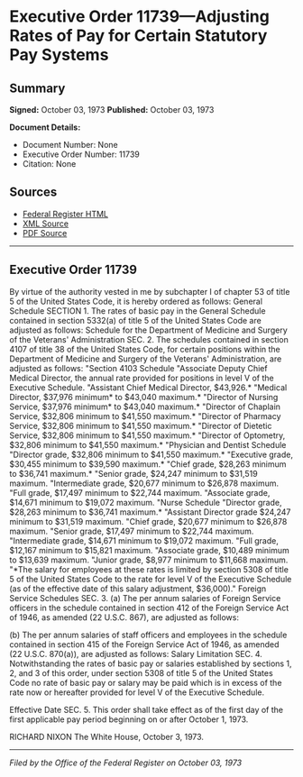 # Executive Order 11739—Adjusting Rates of Pay for Certain Statutory Pay Systems

## Summary

**Signed:** October 03, 1973
**Published:** October 03, 1973

**Document Details:**
- Document Number: None
- Executive Order Number: 11739
- Citation: None

## Sources
- [Federal Register HTML](https://www.presidency.ucsb.edu/documents/executive-order-11739-adjusting-rates-pay-for-certain-statutory-pay-systems)
- [XML Source](None)
- [PDF Source](None)

---

## Executive Order 11739

By virtue of the authority vested in me by subchapter I of chapter 53 of title 5 of the United States Code, it is hereby ordered as follows:
General Schedule
SECTION 1. The rates of basic pay in the General Schedule contained in section 5332(a) of title 5 of the United States Code are adjusted as follows:
Schedule for the Department of Medicine and Surgery of the Veterans' Administration
SEC. 2. The schedules contained in section 4107 of title 38 of the United States Code, for certain positions within the Department of Medicine and Surgery of the Veterans' Administration, are adjusted as follows:
"Section 4103 Schedule
"Associate Deputy Chief Medical Director, the annual rate provided for positions in level V of the Executive Schedule.
"Assistant Chief Medical Director, $43,926.*
"Medical Director, $37,976 minimum* to $43,040 maximum.*
"Director of Nursing Service, $37,976 minimum* to $43,040 maximum.*
"Director of Chaplain Service, $32,806 minimum to $41,550 maximum.*
"Director of Pharmacy Service, $32,806 minimum to $41,550 maximum.*
"Director of Dietetic Service, $32,806 minimum to $41,550 maximum.*
"Director of Optometry, $32,806 minimum to $41,550 maximum.*
"Physician and Dentist Schedule
"Director grade, $32,806 minimum to $41,550 maximum.*
"Executive grade, $30,455 minimum to $39,590 maximum.*
"Chief grade, $28,263 minimum to $36,741 maximum.*
"Senior grade, $24,247 minimum to $31,519 maximum.
"Intermediate grade, $20,677 minimum to $26,878 maximum.
"Full grade, $17,497 minimum to $22,744 maximum.
"Associate grade, $14,671 minimum to $19,072 maximum.
"Nurse Schedule
"Director grade, $28,263 minimum to $36,741 maximum.*
"Assistant Director grade $24,247 minimum to $31,519 maximum.
"Chief grade, $20,677 minimum to $26,878 maximum.
"Senior grade, $17,497 minimum to $22,744 maximum.
"Intermediate grade, $14,671 minimum to $19,072 maximum.
"Full grade, $12,167 minimum to $15,821 maximum.
"Associate grade, $10,489 minimum to $13,639 maximum.
"Junior grade, $8,977 minimum to $11,668 maximum.
"*The salary for employees at these rates is limited by section 5308 of title 5 of the United States Code to the rate for level V of the Executive Schedule (as of the effective date of this salary adjustment, $36,000)."
Foreign Service Schedules
SEC. 3. (a) The per annum salaries of Foreign Service officers in the schedule contained in section 412 of the Foreign Service Act of 1946, as amended (22 U.S.C. 867), are adjusted as follows:

(b) The per annum salaries of staff officers and employees in the schedule contained in section 415 of the Foreign Service Act of 1946, as amended (22 U.S.C. 870(a)), are adjusted as follows:
Salary Limitation
SEC. 4. Notwithstanding the rates of basic pay or salaries established by sections 1, 2, and 3 of this order, under section 5308 of title 5 of the United States Code no rate of basic pay or salary may be paid which is in excess of the rate now or hereafter provided for level V of the Executive Schedule.

Effective Date
SEC. 5. This order shall take effect as of the first day of the first applicable pay period beginning on or after October 1, 1973.

RICHARD NIXON
The White House,
October 3, 1973.

---

*Filed by the Office of the Federal Register on October 03, 1973*
